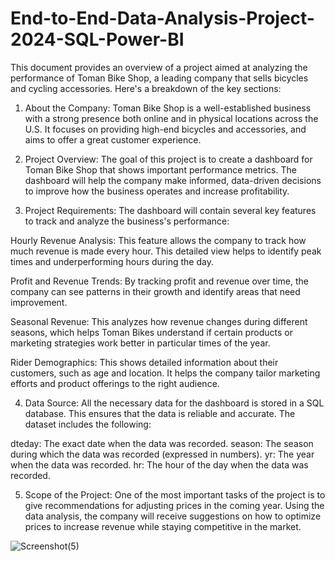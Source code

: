 # End-to-End-Data-Analysis-Project-2024-SQL-Power-BI

This document provides an overview of a project aimed at analyzing the performance of Toman Bike Shop, a leading company that sells bicycles and cycling accessories. Here's a breakdown of the key sections:

1. About the Company:
Toman Bike Shop is a well-established business with a strong presence both online and in physical locations across the U.S. It focuses on providing high-end bicycles and accessories, and aims to offer a great customer experience.

2. Project Overview:
The goal of this project is to create a dashboard for Toman Bike Shop that shows important performance metrics. The dashboard will help the company make informed, data-driven decisions to improve how the business operates and increase profitability.

3. Project Requirements:
The dashboard will contain several key features to track and analyze the business's performance:

Hourly Revenue Analysis: This feature allows the company to track how much revenue is made every hour. This detailed view helps to identify peak times and underperforming hours during the day.

Profit and Revenue Trends: By tracking profit and revenue over time, the company can see patterns in their growth and identify areas that need improvement.

Seasonal Revenue: This analyzes how revenue changes during different seasons, which helps Toman Bikes understand if certain products or marketing strategies work better in particular times of the year.

Rider Demographics: This shows detailed information about their customers, such as age and location. It helps the company tailor marketing efforts and product offerings to the right audience.

4. Data Source:
All the necessary data for the dashboard is stored in a SQL database. This ensures that the data is reliable and accurate. The dataset includes the following:

dteday: The exact date when the data was recorded.
season: The season during which the data was recorded (expressed in numbers).
yr: The year when the data was recorded.
hr: The hour of the day when the data was recorded.

5. Scope of the Project:
One of the most important tasks of the project is to give recommendations for adjusting prices in the coming year. Using the data analysis, the company will receive suggestions on how to optimize prices to increase revenue while staying competitive in the market.


![Screenshot(5)](https://github.com/user-attachments/assets/8d015c67-01e0-43bc-b9f3-970013487daa)
